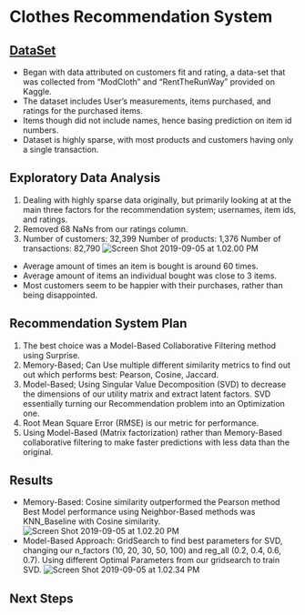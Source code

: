 # Clothes Recommendation System
## [DataSet](https://www.kaggle.com/rmisra/clothing-fit-dataset-for-size-recommendation)
* Began with data attributed on customers fit and rating, a data-set that was collected from “ModCloth” and “RentTheRunWay” provided on Kaggle.
* The dataset includes User’s measurements, items purchased, and ratings for the purchased items.
* Items though did not include names, hence basing prediction on item id numbers.
* Dataset is highly sparse, with most products and customers having only a single transaction.
## Exploratory Data Analysis
1. Dealing with highly sparse data originally, but primarily looking at at the main three factors for the recommendation system; usernames, item ids, and ratings.
2. Removed 68 NaNs from our ratings column.
3. Number of customers: 32,399  Number of products: 1,376 Number of transactions: 82,790
![Screen Shot 2019-09-05 at 1.02.00 PM](https://github.com/klemma14/Clothes-Recommendation-System/blob/master/Data-Visuals/Screen%20Shot%202019-09-05%20at%201.02.00%20PM.png)
* Average amount of times an item is bought is around 60 times.
* Average amount of items an individual bought was close to 3 items.
* Most customers seem to be happier with their purchases, rather than being disappointed.
## Recommendation System Plan
1. The best choice was a Model-Based Collaborative Filtering method using Surprise.
2. Memory-Based; Can Use multiple different similarity metrics to find out out which performs best: Pearson, Cosine, Jaccard.
3. Model-Based; Using Singular Value Decomposition (SVD) to decrease the dimensions of our utility matrix and extract latent factors.
SVD essentially turning our Recommendation problem into an Optimization one.
4. Root Mean Square Error (RMSE) is our metric for performance.
5. Using Model-Based (Matrix factorization) rather than Memory-Based collaborative filtering to make faster predictions with less data than the original.
## Results
* Memory-Based: Cosine similarity outperformed the Pearson method
Best Model performance using Neighbor-Based methods was KNN_Baseline with Cosine similarity.
![Screen Shot 2019-09-05 at 1.02.20 PM](https://github.com/klemma14/Clothes-Recommendation-System/blob/master/Data-Visuals/Screen%20Shot%202019-09-05%20at%201.02.20%20PM.png)
* Model-Based Approach: GridSearch to find best parameters for SVD, changing our n_factors (10, 20, 30, 50, 100) and reg_all (0.2, 0.4, 0.6, 0.7).
Using different Optimal Parameters from our gridsearch to train SVD.
![Screen Shot 2019-09-05 at 1.02.34 PM](https://github.com/klemma14/Clothes-Recommendation-System/blob/master/Data-Visuals/Screen%20Shot%202019-09-05%20at%201.02.34%20PM.png)
## Next Steps
